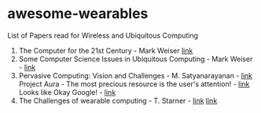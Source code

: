 # awesome-wearables
List of Papers read for Wireless and Ubiquitous Computing

1. The Computer for the 21st Century - Mark Weiser [link](http://www.ubiq.com/hypertext/weiser/SciAmDraft3.html)
2. Some Computer Science Issues in Ubiquitous Computing - Mark Weiser - [link](https://dl.acm.org/citation.cfm?id=159617)
3. Pervasive Computing: Vision and Challenges - M. Satyanarayanan - [link](http://ieeexplore.ieee.org/document/943998/?arnumber=943998&tag=1)
  Project Aura - The most precious resource is the user's attention! - [link](http://www.cs.cmu.edu/~aura/auravideo.mpg)
    Looks like Okay Google! - [link](https://www.youtube.com/watch?v=MMid2xUtWmo)
4. The Challenges of wearable computing - T. Starner - [link](http://ieeexplore.ieee.org/document/946681/?isNumber=20475&arnumber=946681&tag=1) [link](http://ieeexplore.ieee.org/document/946683/?isNumber=20475&arnumber=946683)
